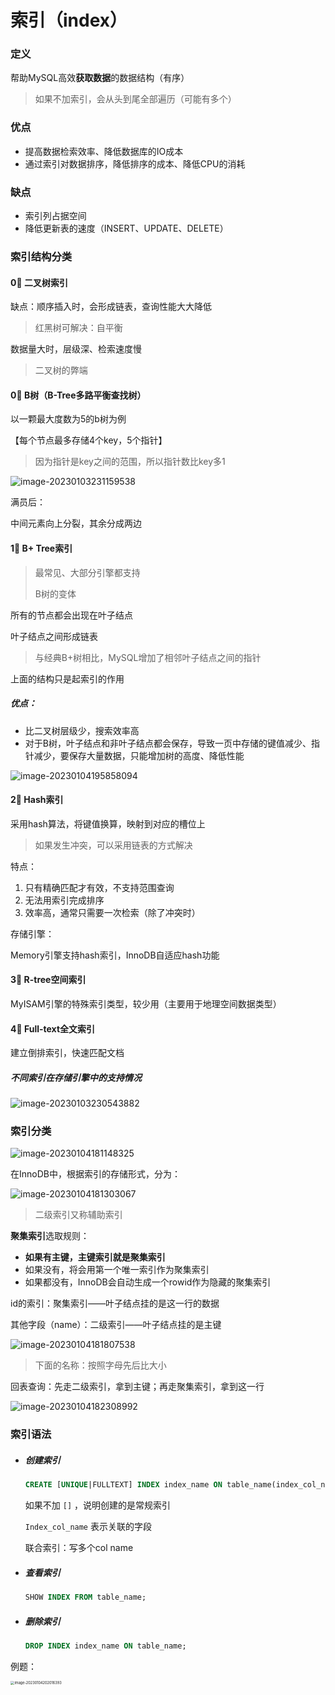 # 索引（index）

### 定义

帮助MySQL高效**获取数据**的数据结构（有序）

> 如果不加索引，会从头到尾全部遍历（可能有多个）



### 优点

* 提高数据检索效率、降低数据库的IO成本
* 通过索引对数据排序，降低排序的成本、降低CPU的消耗

### 缺点

* 索引列占据空间
* 降低更新表的速度（INSERT、UPDATE、DELETE）



### 索引结构分类

#### 0⃣️ 二叉树索引

缺点：顺序插入时，会形成链表，查询性能大大降低

> 红黑树可解决：自平衡

数据量大时，层级深、检索速度慢

> 二叉树的弊端



#### 0⃣️ B树（B-Tree多路平衡查找树）

以一颗最大度数为5的b树为例

【每个节点最多存储4个key，5个指针】

> 因为指针是key之间的范围，所以指针数比key多1

![image-20230103231159538](https://xingqiu-tuchuang-1256524210.cos.ap-shanghai.myqcloud.com/3978/image-20230103231159538.png)

满员后：

中间元素向上分裂，其余分成两边





#### 1⃣️ B+ Tree索引

> 最常见、大部分引擎都支持
>
> B树的变体

所有的节点都会出现在叶子结点

叶子结点之间形成链表

>  与经典B+树相比，MySQL增加了相邻叶子结点之间的指针

上面的结构只是起索引的作用



##### 优点：

* 比二叉树层级少，搜索效率高
* 对于B树，叶子结点和非叶子结点都会保存，导致一页中存储的键值减少、指针减少，要保存大量数据，只能增加树的高度、降低性能



![image-20230104195858094](https://xingqiu-tuchuang-1256524210.cos.ap-shanghai.myqcloud.com/3978/image-20230104195858094.png)



#### 2⃣️ Hash索引

采用hash算法，将键值换算，映射到对应的槽位上

> 如果发生冲突，可以采用链表的方式解决

特点：

1. 只有精确匹配才有效，不支持范围查询
2. 无法用索引完成排序
3. 效率高，通常只需要一次检索（除了冲突时）

存储引擎：

Memory引擎支持hash索引，InnoDB自适应hash功能



#### 3⃣️ R-tree空间索引

MyISAM引擎的特殊索引类型，较少用（主要用于地理空间数据类型）



#### 4⃣️ Full-text全文索引

建立倒排索引，快速匹配文档



##### 不同索引在存储引擎中的支持情况

![image-20230103230543882](https://xingqiu-tuchuang-1256524210.cos.ap-shanghai.myqcloud.com/3978/image-20230103230543882.png)



### 索引分类

![image-20230104181148325](https://xingqiu-tuchuang-1256524210.cos.ap-shanghai.myqcloud.com/3978/image-20230104181148325.png)



在InnoDB中，根据索引的存储形式，分为：

![image-20230104181303067](https://xingqiu-tuchuang-1256524210.cos.ap-shanghai.myqcloud.com/3978/image-20230104181303067.png)

> 二级索引又称辅助索引

**聚集索引**选取规则：

* **如果有主键，主键索引就是聚集索引**
* 如果没有，将会用第一个唯一索引作为聚集索引
* 如果都没有，InnoDB会自动生成一个rowid作为隐藏的聚集索引



id的索引：聚集索引——叶子结点挂的是这一行的数据

其他字段（name）：二级索引——叶子结点挂的是主键



![image-20230104181807538](https://xingqiu-tuchuang-1256524210.cos.ap-shanghai.myqcloud.com/3978/image-20230104181807538.png)

> 下面的名称：按照字母先后比大小



回表查询：先走二级索引，拿到主键；再走聚集索引，拿到这一行

![image-20230104182308992](https://xingqiu-tuchuang-1256524210.cos.ap-shanghai.myqcloud.com/3978/image-20230104182308992.png)



### 索引语法

* ##### 创建索引

  ```sql
  CREATE [UNIQUE|FULLTEXT] INDEX index_name ON table_name(index_col_name,...);
  ```

  如果不加 `[]` ，说明创建的是常规索引

  `Index_col_name` 表示关联的字段

  联合索引：写多个col name

* ##### 查看索引

  ```sql
  SHOW INDEX FROM table_name;
  ```

* ##### 删除索引

  ```sql
  DROP INDEX index_name ON table_name;
  ```

例题：

<img src="https://xingqiu-tuchuang-1256524210.cos.ap-shanghai.myqcloud.com/3978/image-20230104202016393.png" alt="image-20230104202016393" style="zoom:40%;" />